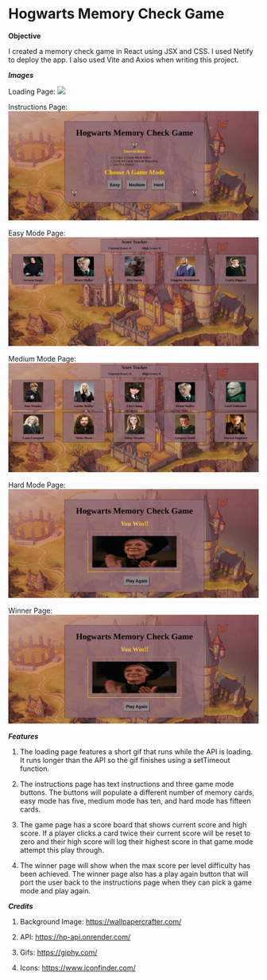 # Hogwarts Memory Check Game

**Objective**

I created a memory check game in React using JSX and CSS. I used Netify to deploy the app. I also used Vite and Axios when writing this project.

***Images***

Loading Page:
![](loadingpage.png)

Instructions Page:
![](images/instructionspage.png)

Easy Mode Page:
![](images/easymode.png)

Medium Mode Page:
![](images/mediummode.png)

Hard Mode Page:
![](images/winnerpage.png)

Winner Page:
![](images/winnerpage.png)

***Features***

1. The loading page features a short gif that runs while the API is loading. It runs longer than the API so the gif finishes using a setTimeout function.

2. The instructions page has text instructions and three game mode buttons. The buttons will populate a different number of memory cards, easy mode has five, medium mode has ten, and hard mode has fifteen cards.

3. The game page has a score board that shows current score and high score. If a player clicks a card twice their current score will be reset to zero and their high score will log their highest score in that game mode attempt this play through.

4. The winner page will show when the max score per level difficulty has been achieved. The winner page also has a play again button that will port the user back to the instructions page when they can pick a game mode and play again.

***Credits***

1. Background Image: https://wallpapercrafter.com/

2. API: https://hp-api.onrender.com/

3. Gifs: https://giphy.com/

4. Icons: https://www.iconfinder.com/


